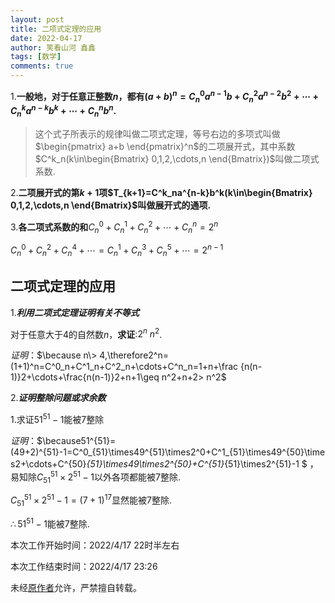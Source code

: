 ```yaml
---
layout: post
title: 二项式定理的应用
date: 2022-04-17
author: 笑看山河 鑫鑫
tags: [数学]
comments: true
---
```


1.**一般地，对于任意正整数$n$，都有$(a+b)^n=C_n^0a^{n-1}b+C^2_na^{n-2}b^2+\cdots+C^k_na^{n-k}b^k+\cdots+C^n_nb^n$.**

> 这个式子所表示的规律叫做二项式定理，等号右边的多项式叫做$\begin{pmatrix} a+b \end{pmatrix}^n$的二项展开式，其中系数$C^k_n(k\in\begin{Bmatrix} 0,1,2,\cdots,n \end{Bmatrix})$叫做二项式系数.

2.**二项展开式的第$k+1$项$T_{k+1}=C^k_na^{n-k}b^k(k\in\begin{Bmatrix} 0,1,2,\cdots,n \end{Bmatrix}$叫做展开式的通项.**

3.**各二项式系数的和**$C^0_n+C^1_n+C^2_n+\cdots+C^n_n=2^n$

$C^0_n+C^2_n+C^4_n+\cdots=C^1_n+C^3_n+C^5_n+\cdots=2^{n-1}$

## 二项式定理的应用

1.**_利用二项式定理证明有关不等式_**

对于任意大于4的自然数$n$，**求证**:$2^n\> n^2$.

*证明*：$\because n\> 4,\therefore2^n=(1+1)^n=C^0_n+C^1_n+C^2_n+\cdots+C^n_n=1+n+\frac {n(n-1)}2+\cdots+\frac{n(n-1)}2+n+1\geq n^2+n+2> n^2$

2.**_证明整除问题或求余数_**

1.求证$51^{51}-1$能被7整除

*证明*：$\because51^{51}=(49+2)^{51}-1=C^0_{51}\times49^{51}\times2^0+C^1_{51}\times49^{50}\times2+\cdots+C^{50}_{51}\times49\times2^{50}+C^{51}_{51}\times2^{51}-1 $ ，易知除$C^{51}_{51}\times2^{51}-1$以外各项都能被7整除.

$C^{51}_{51}\times2^{51}-1=(7+1)^{17}$显然能被7整除.

$\therefore51^{51}-1$能被7整除.

本次工作开始时间：2022/4/17 22时半左右

本次工作结束时间：2022/4/17 23:26

未经[原作者](mailto:reprint@xilong.tk)允许，严禁擅自转载。

